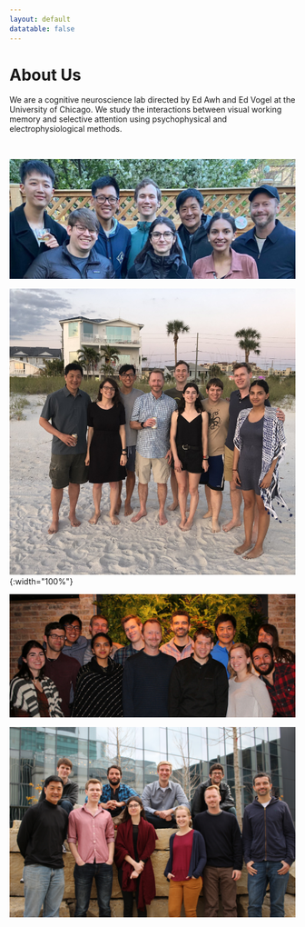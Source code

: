 ```yaml
---
layout: default
datatable: false
---
```


# About Us

We are a cognitive neuroscience lab directed by Ed Awh and Ed Vogel at the University of Chicago. We study the interactions between visual working memory and selective attention using psychophysical and electrophysiological methods.

<br>

![Lab Photo 2021](/files/images/lab_photo_2021.jpg)

![Lab Photo](/files/images/lab_photo_2019.jpg){:width="100%"}

![Lab Photo 2](/files/images/img_9751.jpg)

![Lab Photo 3](/files/images/img_9709.jpg)

<div id="overlay">
    <div id="popup">
        <div id="close">&#x2715;</div>
        <h2>Postdoctoral position in Cognitive Neuroscience!</h2>
        <p>Our lab has an opening for a postdoctoral researcher at the University of Chicago. Start date is flexible. We are running a broad array of projects using behavioral, EEG and functional MRI studies of attention and memory.</p>
        <p>See a full record of our published work at <a href="https://awhvogellab.com/publications">https://awhvogellab.com/publications</a></p>
        <p>Interested candidates should contact us for more details at <a href="mailto:awhvogellab@gmail.com">awhvogellab@gmail.com</a></p>
        <p>The University of Chicago is an Affirmative Action/Equal Opportunity/Disabled/Veterans Employer.</p>
    </div>
</div>

<script
  src="https://code.jquery.com/jquery-3.4.1.min.js"
  integrity="sha256-CSXorXvZcTkaix6Yvo6HppcZGetbYMGWSFlBw8HfCJo="
  crossorigin="anonymous">
</script>

<!-- Uncomment for ad popup -->
<!-- <script>
$(document).ready(function() {
    setTimeout(function() {
        $('#overlay').fadeIn(300);  
    }, 500);
    $('#close').click(function() {
        $('#overlay').fadeOut(300);
    });
});
</script> -->

<style>
#overlay {
  position: fixed;
  height: 100%;
  width: 100%;
  top: 0;
  right: 0;
  bottom: 0;
  left: 0;
  background: rgba(0,0,0,0.8);
  display: none;
}

#popup {
  max-width: 1000px;
  width: 80%;
  max-height: 520px;
  /* height: 80%; */
  padding: 20px 20px 40px 20px;
  position: relative;
  background: #fff;
  margin: 200px auto;
  text-align: center;
  overflow: scroll;
}

#close {
  position: absolute;
  top: 14px;
  right: 20px;
  cursor: pointer;
  color: #000;
}
</style>